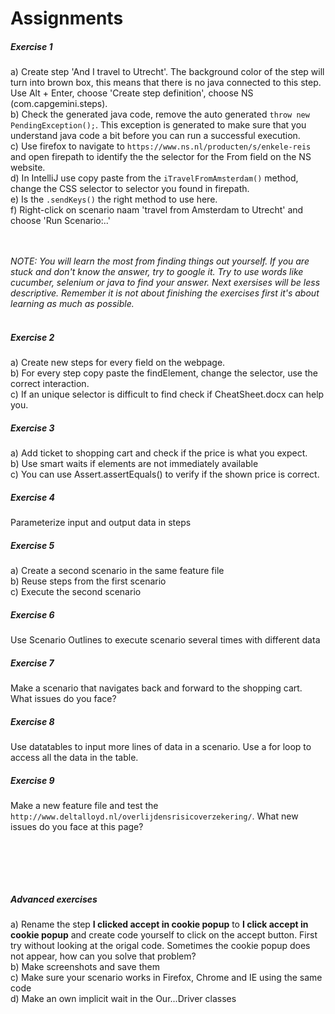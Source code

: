 Assignments
==================

##### Exercise 1
a) Create step 'And I travel to Utrecht'. The background color of
the step will turn into brown box, this means that there is no java
connected to this step. Use Alt + Enter, choose 'Create step definition',
choose NS (com.capgemini.steps).<br/>
b) Check the generated java code, remove the auto generated `throw new PendingException();`.
This exception is generated to make sure that you understand java  code a bit
before you can run a successful execution.<br/>
c) Use firefox to navigate to `https://www.ns.nl/producten/s/enkele-reis`
and open firepath to identify the the selector for the From field on the NS website.<br/>
d) In IntelliJ use copy paste from the `iTravelFromAmsterdam()` method, change
the CSS selector to selector you found in firepath.<br/>
e) Is the `.sendKeys()` the right method to use here.<br/>
f) Right-click on scenario naam 'travel from Amsterdam to Utrecht' and choose 'Run Scenario:..'


<br/><br/>
*NOTE: You will learn the most from finding things out yourself. If you
are stuck and don't know the answer, try to google it. Try to use words
like cucumber, selenium or java to find your answer. Next exersises will be
less descriptive. Remember it is not about finishing the exercises first
it's about learning as much as possible.*<br/><br/>

##### Exercise 2
a) Create new steps for every field on the webpage. <br/>
b) For every step copy paste the findElement, change the selector, use
 the correct interaction. <br/>
c) If an unique selector is difficult to find check if CheatSheet.docx can help you.


##### Exercise 3
a) Add ticket to shopping cart and check if the price is what you expect.<br/>
b) Use smart waits if elements are not immediately available<br/>
c) You can use Assert.assertEquals() to verify if the shown price is correct.

##### Exercise 4
Parameterize input and output data in steps

##### Exercise 5
a) Create a second scenario in the same feature file<br/>
b) Reuse steps from the first scenario<br/>
c) Execute the second scenario

##### Exercise 6
Use Scenario Outlines to execute scenario several times with different data

##### Exercise 7
Make a scenario that navigates back and forward to the shopping cart.
What issues do you face?

##### Exercise 8
Use datatables to input more lines of data in a scenario. Use a for loop
to access all the data in the table.

##### Exercise 9
Make a new feature file and test the  `http://www.deltalloyd.nl/overlijdensrisicoverzekering/`. What new issues do you face at this page?

<br/><br/>
------------
##### Advanced exercises
a) Rename the step **I clicked accept in cookie popup** to **I click accept
 in cookie popup** and create code yourself to click on the accept button.
  First try without looking at the origal code. Sometimes the cookie popup
   does not appear, how can you solve that problem?<br/>
b) Make screenshots and save them<br/>
c) Make sure your scenario works in Firefox, Chrome and IE using the same code<br/>
d) Make an own implicit wait in the Our...Driver classes<br/>









